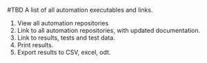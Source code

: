 #TBD
A list of all automation executables and links.

1. View all automation repositories
2. Link to all automation repositories, with updated documentation.
3. Link to results, tests and test data.
4. Print results.
5. Export results to CSV, excel, odt.